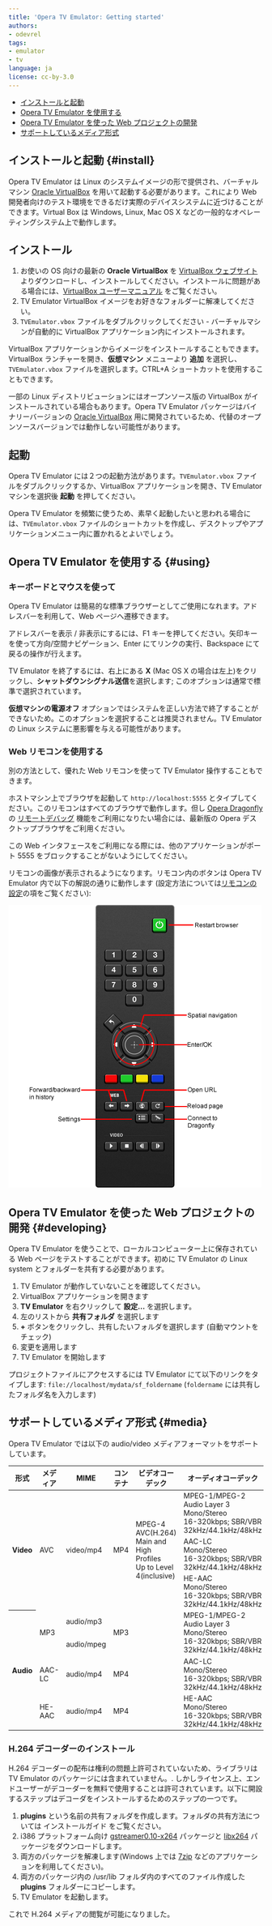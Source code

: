 ```yaml
---
title: 'Opera TV Emulator: Getting started'
authors:
- odevrel
tags:
- emulator
- tv
language: ja
license: cc-by-3.0
---
```


- [インストールと起動](#install)
- [Opera TV Emulator を使用する](#using)
- [Opera TV Emulator を使った Web プロジェクトの開発](#developing)
- [サポートしているメディア形式](#media)

## インストールと起動 {#install}

Opera TV Emulator は Linux のシステムイメージの形で提供され、バーチャルマシン [Oracle VirtualBox][1] を用いて起動する必要があります。これにより Web 開発者向けのテスト環境をできるだけ実際のデバイスシステムに近づけることができます。Virtual Box は Windows, Linux, Mac OS X などの一般的なオペレーティングシステム上で動作します。

[1]: https://www.virtualbox.org/

## インストール

1. お使いの OS 向けの最新の **Oracle VirtualBox** を [VirtualBox ウェブサイト][2] よりダウンロードし、インストールしてください。インストールに問題がある場合には、[VirtualBox ユーザーマニュアル][3] をご覧ください。
2. TV Emulator VirtualBox イメージをお好きなフォルダーに解凍してください。
3. `TVEmulator.vbox` ファイルをダブルクリックしてください - バーチャルマシンが自動的に VirtualBox アプリケーション内にインストールされます。

[2]: http://www.virtualbox.org/wiki/Downloads
[3]: http://www.virtualbox.org/manual/UserManual.html

VirtualBox アプリケーションからイメージをインストールすることもできます。VirtualBox ランチャーを開き、**仮想マシン** メニューより **追加** を選択し、`TVEmulator.vbox` ファイルを選択します。CTRL+A ショートカットを使用することもできます。

一部の Linux ディストリビューションにはオープンソース版の VirtualBox がインストールされている場合もあります。Opera TV Emulator パッケージはバイナリーバージョンの [Oracle VirtualBox][4] 用に開発されているため、代替のオープンソースバージョンでは動作しない可能性があります。

[4]: https://www.virtualbox.org/

## 起動

Opera TV Emulator には２つの起動方法があります。`TVEmulator.vbox` ファイルをダブルクリックするか、VirtualBox アプリケーションを開き、TV Emulator マシンを選択後 **起動** を押してください。

Opera TV Emulator を頻繁に使うため、素早く起動したいと思われる場合には、`TVEmulator.vbox` ファイルのショートカットを作成し、デスクトップやアプリケーションメニュー内に置かれるとよいでしょう。

## Opera TV Emulator を使用する {#using}

### キーボードとマウスを使って

Opera TV Emulator は簡易的な標準ブラウザーとしてご使用になれます。アドレスバーを利用して、Web ページへ遷移できます。

アドレスバーを表示 / 非表示にするには、F1 キーを押してください。矢印キーを使って方向/空間ナビゲーション、Enter にてリンクの実行、Backspace にて戻るの操作が行えます。

TV Emulator を終了するには、右上にある **X** (Mac OS X の場合は左上)をクリックし、**シャットダウンシグナル送信**を選択します; このオプションは通常で標準で選択されています。

**仮想マシンの電源オフ** オプションではシステムを正しい方法で終了することができないため。このオプションを選択することは推奨されません。TV Emulator の Linux システムに悪影響を与える可能性があります。

### Web リモコンを使用する

別の方法として、優れた Web リモコンを使って TV Emulator 操作することもできます。

ホストマシン上でブラウザを起動して `http://localhost:5555` とタイプしてください。このリモコンはすべてのブラウザで動作します。但し [Opera Dragonfly][5] の [リモートデバッグ][6] 機能をご利用になりたい場合には、最新版の Opera デスクトップブラウザをご利用ください。

[5]: http://www.opera.com/dragonfly
[6]: https://dev.opera.com/articles/view/opera-tv-emulator-developer-tools/#debugging

この Web インタフェースをご利用になる際には、他のアプリケーションがポート 5555 をブロックすることがないようにしてください。

リモコンの画像が表示されるようになります。リモコン内のボタンは Opera TV Emulator 内で以下の解説の通りに動作します (設定方法については[リモコンの設定][7]の項をご覧ください):

[7]: /articles/opera-tv-emulator-developer-tools/#settings

![リモコンボタンの動作](/articles/opera-tv-emulator-getting-started/remote.png)

## Opera TV Emulator を使った Web プロジェクトの開発 {#developing}

Opera TV Emulator を使うことで、ローカルコンピューター上に保存されている Web ページをテストすることができます。初めに TV Emulator の Linux system とフォルダーを共有する必要があります。

1. TV Emulator が動作していないことを確認してください。
2. VirtualBox アプリケーションを開きます
3. **TV Emulator** を右クリックして **設定...** を選択します。
4. 左のリストから **共有フォルダ** を選択します
5. **+** ボタンをクリックし、共有したいフォルダを選択します (自動マウントをチェック)
6. 変更を適用します
7. TV Emulator を開始します

プロジェクトファイルにアクセスするには TV Emulator にて以下のリンクをタイプします: `file://localhost/mydata/sf_foldername` (`foldername` には共有したフォルダ名を入力します)

## サポートしているメディア形式 {#media}

Opera TV Emulator では以下の audio/video メディアフォーマットをサポートしています。

<div block="table">
<table>
<thead>
<tr>
	<th>形式</th>
	<th>メディア</th>
	<th>MIME</th>
	<th>コンテナ</th>
	<th>ビデオコーデック</th>
	<th>オーディオコーデック</th>
</tr>
</thead>
<tbody>
<tr>
	<th rowspan="3">Video</th>
	<td rowspan="3">AVC</td>
	<td rowspan="3">video/mp4</td>
	<td rowspan="3">MP4</td>
	<td rowspan="3">
		MPEG-4 AVC(H.264)<br>
		Main and High Profiles<br>
		Up to Level 4(inclusive)
	</td>
	<td>
		MPEG-1/MPEG-2<br>
		Audio Layer 3<br>
		Mono/Stereo<br>
		16-320kbps; SBR/VBR<br>
		32kHz/44.1kHz/48kHz
	</td>
</tr>
<tr>
	<td>
		AAC-LC<br>
		Mono/Stereo<br>
		16-320kbps; SBR/VBR<br>
		32kHz/44.1kHz/48kHz
	</td>
</tr>
<tr>
	<td>
		HE-AAC<br>
		Mono/Stereo<br>
		16-320kbps; SBR/VBR<br>
		32kHz/44.1kHz/48kHz
	</td>
</tr>
<tr>
	<th rowspan="4">Audio</th>
	<td rowspan="2">MP3</td>
	<td>audio/mp3</td>
	<td rowspan="2">MP3</td>
	<td rowspan="2"></td>
	<td rowspan="2">
		MPEG-1/MPEG-2<br>
		Audio Layer 3<br>
		Mono/Stereo<br>
		16-320kbps; SBR/VBR<br>
		32kHz/44.1kHz/48kHz
	</td>
</tr>
<tr>
	<td>audio/mpeg</td>
</tr>
<tr>
	<td>AAC-LC</td>
	<td>audio/mp4</td>
	<td>MP4</td>
	<td></td>
	<td>
		AAC-LC<br>
		Mono/Stereo<br>
		16-320kbps; SBR/VBR<br>
		32kHz/44.1kHz/48kHz
	</td>
</tr>
<tr>
	<td>HE-AAC</td>
	<td>audio/mp4</td>
	<td>MP4</td>
	<td></td>
	<td>
		HE-AAC<br>
		Mono/Stereo<br>
		16-320kbps; SBR/VBR<br>
		32kHz/44.1kHz/48kHz
	</td>
</tr>
</tbody>
</table>
</div>

### H.264 デコーダーのインストール

H.264 デコーダーの配布は権利の問題上許可されていないため、ライブラリは TV Emulator のパッケージには含まれていません。. しかしライセンス上、エンドユーザーがデコーダーを無料で使用することは許可されています。以下に開設するステップはデコーダをインストールするためのステップの一つです。

1. **plugins** という名前の共有フォルダを作成します。フォルダの共有方法については インストールガイド をご覧ください。
2. i386 プラットフォーム向け [gstreamer0.10-x264][8] パッケージと [libx264][9] パッケージをダウンロードします。
3. 両方のパッケージを解凍します(Windows 上では [7zip][10] などのアプリケーションを利用してください)。
4. 両方のパッケージ内の /usr/lib フォルダ内のすべてのファイル作成した **plugins** フォルダーにコピーします。
5. TV Emulator を起動します。

[8]: http://debian-multimedia.org/pool/main/g/gst-plugins-ugly/gstreamer0.10-x264_0.10.17-0.0_i386.deb
[9]: http://debian-multimedia.org/pool/main/x/x264/libx264-112_0.svn20110115-0.0_i386.deb
[10]: http://www.7-zip.org/download.html

これで H.264 メディアの閲覧が可能になりました。
